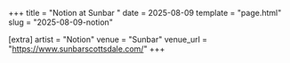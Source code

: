 +++
title = "Notion at Sunbar "
date = 2025-08-09
template = "page.html"
slug = "2025-08-09-notion"

[extra]
artist = "Notion"
venue = "Sunbar"
venue_url = "https://www.sunbarscottsdale.com/"
+++
